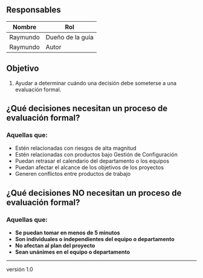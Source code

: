 ## Responsables
Nombre     | Rol
-----------|------------------
Raymundo | Dueño de la guía 
Raymundo   | Autor

## Objetivo
1. Ayudar a determinar cuándo una decisión debe someterse a una evaluación formal.

## ¿Qué decisiones necesitan un proceso de evaluación formal?
### Aquellas que:
* Estén relacionadas con riesgos de alta magnitud
* Estén relacionadas con productos bajo Gestión de Configuración
* Puedan retrasar el calendario del departamento o los equipos
* Puedan afectar el alcance de los objetivos de los proyectos
* Generen conflictos entre productos de trabajo

## ¿Qué decisiones NO necesitan un proceso de evaluación formal?
### Aquellas que:
* **Se puedan tomar en menos de 5 minutos**
* **Son individuales o independientes del equipo o departamento**
* **No afectan al plan del proyecto**
* **Sean unánimes en el equipo o departamento**

***
versión 1.0